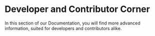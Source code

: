 # Developer and Contributor Corner

In this section of our Documentation, you will find more advanced information, suited for developers and contributors alike.
